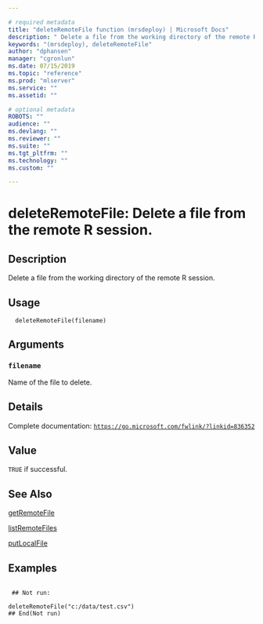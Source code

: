 ```yaml
--- 

# required metadata 
title: "deleteRemoteFile function (mrsdeploy) | Microsoft Docs" 
description: " Delete a file from the working directory of the remote R session. " 
keywords: "(mrsdeploy), deleteRemoteFile" 
author: "dphansen" 
manager: "cgronlun" 
ms.date: 07/15/2019
ms.topic: "reference" 
ms.prod: "mlserver"  
ms.service: "" 
ms.assetid: "" 

# optional metadata 
ROBOTS: "" 
audience: "" 
ms.devlang: "" 
ms.reviewer: "" 
ms.suite: "" 
ms.tgt_pltfrm: "" 
ms.technology: "" 
ms.custom: "" 

--- 
```





 # deleteRemoteFile: Delete a file from the remote R session. 
 ## Description

Delete a file from the working directory of the remote R session.


 ## Usage

```   
  deleteRemoteFile(filename)

```

 ## Arguments



 ### `filename`
 Name of the file to delete. 



 ## Details

Complete documentation: [`https://go.microsoft.com/fwlink/?linkid=836352`](https://go.microsoft.com/fwlink/?linkid=836352)



 ## Value

`TRUE` if successful.

 ## See Also

[getRemoteFile](getRemoteFile.md)

[listRemoteFiles](listRemoteFiles.md)

[putLocalFile](putLocalFile.md)

 ## Examples

 ```

  ## Not run:

deleteRemoteFile("c:/data/test.csv")
 ## End(Not run) 
```

